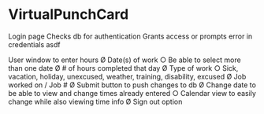 # VirtualPunchCard

Login page
	Checks db for authentication
	Grants access or prompts error in credentials
	asdf
	
User window to enter hours
	Ø Date(s) of work 
		○ Be able to select more than one date
	Ø # of hours completed that day
	Ø Type of work 
		○ Sick, vacation, holiday, unexcused, weather, training, disability, excused
	Ø Job worked on / Job #
	Ø Submit button to push changes to db
	Ø Change date to be able to view and change times already entered
		○ Calendar view to easily change while also viewing time info
	Ø Sign out option
